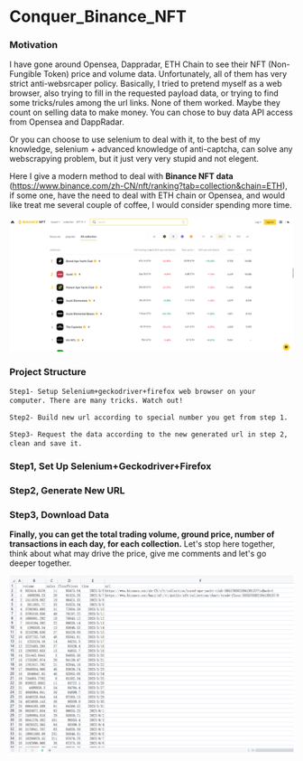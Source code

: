 # Conquer_Binance_NFT

### Motivation
I have gone around Opensea, Dappradar, ETH Chain to see their NFT (Non-Fungible Token) price and volume data. Unfortunately, all of them has very strict anti-websrcaper policy. Basically, I tried to pretend myself as a web browser, also trying to fill in the requested payload data, or trying to find some tricks/rules among the url links. None of them worked. Maybe they count on selling data to make money. You can chose to buy data API access from Opensea and DappRadar. 

Or you can choose to use selenium to deal with it, to the best of my knowledge, selenium + advanced knowledge of anti-captcha, can solve any webscrapying problem, but it just very very stupid and not elegent.

Here I give a modern method to deal with **Binance NFT data** (https://www.binance.com/zh-CN/nft/ranking?tab=collection&chain=ETH), if some one, have the need to deal with ETH chain or Opensea, and would like treat me several couple of coffee, I would consider spending more time. 

![Image text](https://github.com/Neural-Finance/Conquer_Binance_NFT/blob/main/fig/Binance-NFT-Page.png)


### Project Structure
```
Step1- Setup Selenium+geckodriver+firefox web browser on your computer. There are many tricks. Watch out!
```

```
Step2- Build new url according to special number you get from step 1.
```

```
Step3- Request the data according to the new generated url in step 2, clean and save it.
```

### Step1, Set Up Selenium+Geckodriver+Firefox



### Step2, Generate New URL



### Step3, Download Data



**Finally, you can get the total trading volume, ground price, number of transactions in each day, for each collection.** Let's stop here together, think about what may drive the price, give me comments and let's go deeper together.


![Image text](https://github.com/Neural-Finance/Conquer_Binance_NFT/blob/main/fig/Saved-data.png)
